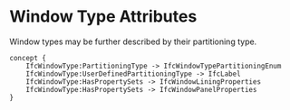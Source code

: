 Window Type Attributes
======================

Window types may be further described by their partitioning type.

```
concept {
    IfcWindowType:PartitioningType -> IfcWindowTypePartitioningEnum
    IfcWindowType:UserDefinedPartitioningType -> IfcLabel
    IfcWindowType:HasPropertySets -> IfcWindowLiningProperties
    IfcWindowType:HasPropertySets -> IfcWindowPanelProperties
}
```
